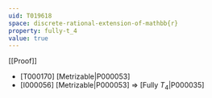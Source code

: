 ```yaml
---
uid: T019618
space: discrete-rational-extension-of-mathbb{r}
property: fully-t_4
value: true
---
```

[[Proof]]

* [T000170] [Metrizable|P000053]
* [I000056] [Metrizable|P000053] => [Fully $T_4$|P000035]

